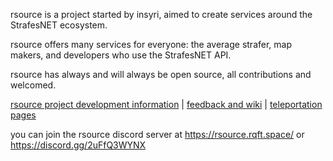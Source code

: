 rsource is a project started by insyri, aimed to create services around the StrafesNET ecosystem.

rsource offers many services for everyone: the average strafer, map makers, and developers who use the StrafesNET API.

rsource has always and will always be open source, all contributions and welcomed.

[rsource project development information](https://github.com/orgs/rsource-open-source/projects/3/views/1) | [feedback and wiki](https://github.com/rsource-open-source/rsource) | [teleportation pages](https://github.com/rsource-open-source/rsource.rqft.space)

you can join the rsource discord server at https://rsource.rqft.space/ or https://discord.gg/2uFfQ3WYNX
